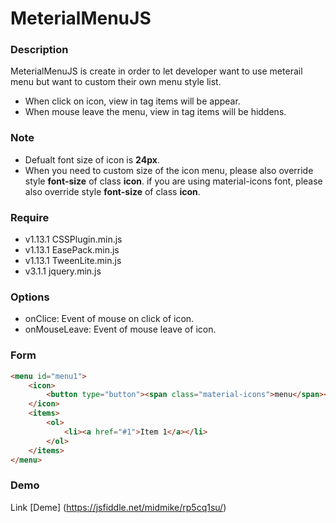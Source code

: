 # MeterialMenuJS

### Description

MeterialMenuJS is create in order to let developer want to use meterail menu but want to custom their own menu style list. 

- When click on icon, view in tag items will be appear. 
- When mouse leave the menu, view in tag items will be hiddens.

### Note
* Defualt font size of icon is **24px**.
* When you need to custom size of the icon menu, please also override style **font-size** of class **icon**.
  if you are using material-icons font, please also override style **font-size** of class **icon**.

### Require 

- v1.13.1 CSSPlugin.min.js
- v1.13.1 EasePack.min.js
- v1.13.1 TweenLite.min.js
- v3.1.1 jquery.min.js

### Options

- onClice: Event of mouse on click of icon.
- onMouseLeave: Event of mouse leave of icon.

### Form

```html
<menu id="menu1">
    <icon>
        <button type="button"><span class="material-icons">menu</span></button>
    </icon>
    <items>
        <ol>
            <li><a href="#1">Item 1</a></li>
        </ol>
    </items>
</menu>
```
### Demo

<script async src="//jsfiddle.net/midmike/0ds3c55L/embed/"></script>
Link [Deme] (https://jsfiddle.net/midmike/rp5cq1su/)
